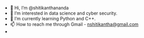 - 👋 Hi, I’m @shitikanthananda
- 👀 I’m interested in data science and cyber security.
- 🌱 I’m currently learning Python and C++.
- 📫 How to reach me through Gmail - nshitikantha@gmail.com
- 

<!---
shitikanthananda/shitikanthananda is a ✨ special ✨ repository because its `README.md` (this file) appears on your GitHub profile.
You can click the Preview link to take a look at your changes.
--->
